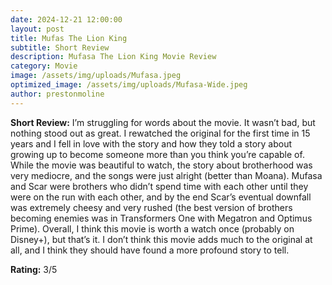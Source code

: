 ```yaml
---
date: 2024-12-21 12:00:00
layout: post
title: Mufas The Lion King
subtitle: Short Review
description: Mufasa The Lion King Movie Review
category: Movie
image: /assets/img/uploads/Mufasa.jpeg
optimized_image: /assets/img/uploads/Mufasa-Wide.jpeg
author: prestonmoline
---
```


**Short Review:**
I’m struggling for words about the movie. It wasn’t bad, but nothing stood out as great. I rewatched the original for the first time in 15 years and I fell in love with the story and how they told a story about growing up to become someone more than you think you’re capable of. While the movie was beautiful to watch, the story about brotherhood was very mediocre, and the songs were just alright (better than Moana). Mufasa and Scar were brothers who didn’t spend time with each other until they were on the run with each other, and by the end Scar’s eventual downfall was extremely cheesy and very rushed (the best version of brothers becoming enemies was in Transformers One with Megatron and Optimus Prime). Overall, I think this movie is worth a watch once (probably on Disney+), but that’s it. I don’t think this movie adds much to the original at all, and I think they should have found a more profound story to tell.


**Rating:**
3/5
